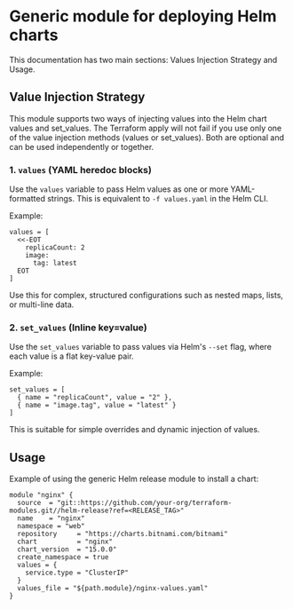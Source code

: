 # Generic module for deploying Helm charts

This documentation has two main sections: Values Injection Strategy and Usage.

## Value Injection Strategy
This module supports two ways of injecting values into the Helm chart values and set_values.
The Terraform apply will not fail if you use only one of the value injection methods (values or set_values).
Both are optional and can be used independently or together.

### 1. `values` (YAML heredoc blocks)
Use the `values` variable to pass Helm values as one or more YAML-formatted strings.
This is equivalent to `-f values.yaml` in the Helm CLI.

Example:

```hcl
values = [
  <<-EOT
    replicaCount: 2
    image:
      tag: latest
  EOT
]
```

Use this for complex, structured configurations such as nested maps, lists, or multi-line data.

### 2. `set_values` (Inline key=value)

Use the `set_values` variable to pass values via Helm's `--set` flag, where each value is a flat key-value pair.

Example:
```hcl
set_values = [
  { name = "replicaCount", value = "2" },
  { name = "image.tag", value = "latest" }
]
```

This is suitable for simple overrides and dynamic injection of values.

## Usage

Example of using the generic Helm release module to install a chart:

```hcl
module "nginx" {
  source  = "git::https://github.com/your-org/terraform-modules.git//helm-release?ref=<RELEASE_TAG>"
  name    = "nginx"
  namespace = "web"
  repository     = "https://charts.bitnami.com/bitnami"
  chart          = "nginx"
  chart_version  = "15.0.0"
  create_namespace = true
  values = {
    service.type = "ClusterIP"
  }
  values_file = "${path.module}/nginx-values.yaml"
}
```
